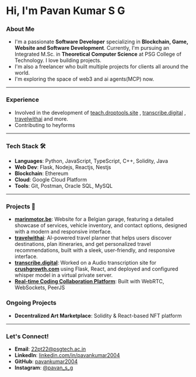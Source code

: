 # Hi, I'm Pavan Kumar S G 

### About Me
- I'm a passionate **Software Developer** specializing in **Blockchain, Game, Website and Software Development**. Currently, I'm pursuing an Integrated M.Sc. in **Theoretical Computer Science** at PSG College of Technology. I love building projects.
- I'm also a freelancer who built multiple projects for clients all around the world.
- I'm exploring the space of web3 and ai agents(MCP) now.
---
### Experience 
- Involved in the development of [teach.droptools.site](https://teach.droptools.site/) , [transcribe.digital](https://transcribe.digital/) , [travelwithai](https://travelwithai.vercel.app) and more.
- Contributing to heyforms
---

### Tech Stack 🛠️
- **Languages**: Python, JavaScript, TypeScript, C++, Solidity, Java
- **Web Dev**: Flask, Nodejs, Reactjs, Nestjs
- **Blockchain**: Ethereum
- **Cloud**: Google Cloud Platform
- **Tools**: Git, Postman, Oracle SQL, MySQL

---

### Projects 🚀  
- **[marinmotor.be](https://marinmotor.be/)**: Website for a Belgian garage, featuring a detailed showcase of services, vehicle inventory, and contact options, designed with a modern and responsive interface.
- **[travelwithai](https://travelwithai.vercel.app)**: AI-powered travel planner that helps users discover destinations, plan itineraries, and get personalized travel recommendations, built with a sleek, user-friendly, and responsive interface.
- **[transcribe.digital](https://transcribe.digital/)**: Worked on a Audio transcription site for **[crushgrowth.com](https://crushgrowth.com)** using Flask, React, and deployed and configured whisper model in a virtual private server.  
- **[Real-time Coding Collaboration Platform](https://github.com/pavankumar2004/livecoding)**: Built with WebRTC, WebSockets, PeerJS  

### Ongoing Projects
- **Decentralized Art Marketplace**: Solidity & React-based NFT platform

---

### Let's Connect!
- **Email**: [22pt22@psgtech.ac.in](mailto:22pt22@psgtech.ac.in)
- **LinkedIn**: [linkedin.com/in/pavankumar2004](https://www.linkedin.com/in/pavankumar-s-g/)
- **GitHub**: [pavankumar2004](https://github.com/pavankumar2004)
- **Instagram**: [@pavan_s_g](https://www.instagram.com/pavan_s_g/)


